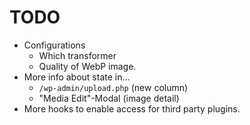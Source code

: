 # TODO


* Configurations
  * Which transformer
  * Quality of WebP image.
* More info about state in...
  * `/wp-admin/upload.php` (new column)
  * "Media Edit"-Modal (image detail)
* More hooks to enable access for third party plugins. 